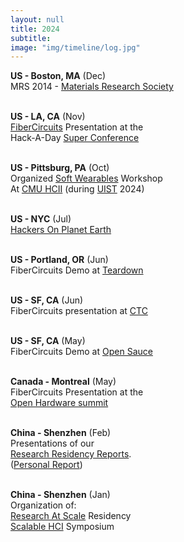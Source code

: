 ```yaml
---
layout: null
title: 2024
subtitle:
image: "img/timeline/log.jpg"
---
```



**US - Boston, MA** (Dec)
<br> MRS 2014 - [Materials Research Society](https://www.mrs.org/meetings-events/annual-meetings/archive/meeting/meeting-chairs/2024-fall-meeting)

<br> **US - LA, CA** (Nov)
<br> [FiberCircuits](https://fibercircuits.github.io/) Presentation at the
<br> Hack-A-Day [Super Conference](https://hackaday.io/superconference/)

<br> **US - Pittsburg, PA** (Oct)
<br> Organized [Soft Wearables](https://softwearables.github.io/) Workshop
<br> At [CMU HCII](https://hcii.cmu.edu/) (during [UIST](https://uist.acm.org/2024/) 2024)

<br> **US - NYC** (Jul)
<br> [Hackers On Planet Earth](https://xv.hope.net/)

<br> **US - Portland, OR** (Jun)
<br> FiberCircuits Demo at [Teardown](https://www.crowdsupply.com/teardown/)

<br> **US - SF, CA** (Jun)
<br> FiberCircuits presentation at [CTC](https://lu.ma/bswea1f9)

<br> **US - SF, CA** (May)
<br> FiberCircuits Demo at [Open Sauce](https://opensauce.com/)

<br> **Canada - Montreal** (May)
<br> FiberCircuits Presentation at the
<br> [Open Hardware summit](https://www.youtube.com/watch?v=fIyRMidTzso)

<br> **China - Shenzhen** (Feb)
<br> Presentations of our
<br> [Research Residency Reports](https://seeed-studio.github.io/MakerCamp/2024-01-MIT/).
<br> ([Personal Report](https://seeed-studio.github.io/MakerCamp/2024-01-MIT/Cedric))

<br> **China - Shenzhen** (Jan)
<br> Organization of:
<br> [Research At Scale](https://www.media.mit.edu/posts/research-at-scale-2024/) Residency
<br> [Scalable HCI](https://scalablehci.com/) Symposium

